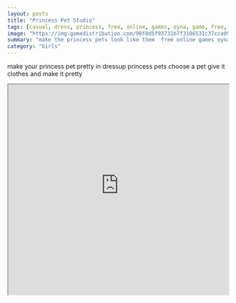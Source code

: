 ```yaml
---
layout: posts
title: "Princess Pet Studio"
tags: [casual, dress, princess, free, online, games, oyna, game, free, games, play, play, games]
image: "https://img.gamedistribution.com/98f0d5f93731b7f3186531c37cca0945.jpg"
summary: "make the princess pets look like them  free online games oyna game free games play play games"
category: "Girls"
---
```


make your princess pet pretty in dressup princess pets choose a pet give it clothes and make it pretty

<iframe width="100%" height="480px;" src="https://html5.gamedistribution.com/98f0d5f93731b7f3186531c37cca0945/"></iframe>